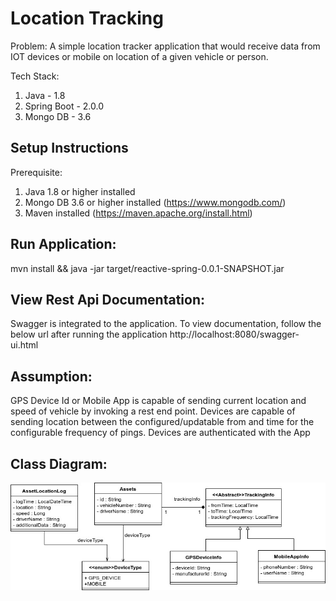 # Location Tracking

Problem:
A simple location tracker application that would receive data from IOT devices or
mobile on location of a given vehicle or person.

Tech Stack:
1. Java - 1.8
2. Spring Boot - 2.0.0
3. Mongo DB - 3.6

Setup Instructions
------
Prerequisite:
1. Java 1.8 or higher installed
2. Mongo DB 3.6 or higher installed (https://www.mongodb.com/)
3. Maven installed (https://maven.apache.org/install.html)

Run Application:
----
mvn install && java -jar target/reactive-spring-0.0.1-SNAPSHOT.jar

View Rest Api Documentation:
-----
Swagger is integrated to the application. To view documentation, follow the below url after running the application
http://localhost:8080/swagger-ui.html


Assumption:
------
GPS Device Id or Mobile App is capable of sending current location and speed of vehicle by invoking a rest end point.
Devices are capable of sending location between the configured/updatable from and time for the configurable frequency of pings.
Devices are authenticated with the App


Class Diagram:
------
![](https://github.com/bharatraj88/reactive-spring/blob/master/src/class-diagram.jpg)

